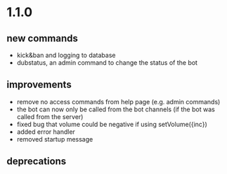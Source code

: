 # 1.1.0

## new commands

-   kick&ban and logging to database
-   dubstatus, an admin command to change the status of the bot

## improvements

-   remove no access commands from help page (e.g. admin commands)
-   the bot can now only be called from the bot channels (if the bot was called from the server)
-   fixed bug that volume could be negative if using setVolume({inc})
-   added error handler
-   removed startup message

## deprecations

